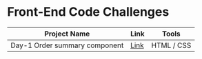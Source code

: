 # Front-End Code Challenges
 
| Project Name | Link | Tools
|---|---|---|
Day-1 Order summary component | [Link](https://jihyun-j.github.io/my-code/Day1/index.html) | HTML / CSS
